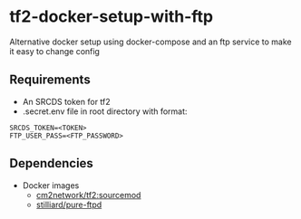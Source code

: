 # tf2-docker-setup-with-ftp
Alternative docker setup using docker-compose and an ftp service to make it easy to change config

## Requirements
* An SRCDS token for tf2
* .secret.env file in root directory with format:
```
SRCDS_TOKEN=<TOKEN>
FTP_USER_PASS=<FTP_PASSWORD>
```

## Dependencies
* Docker images
    * [cm2network/tf2:sourcemod](https://github.com/CM2Walki/TF2)
    * [stilliard/pure-ftpd](https://github.com/stilliard/docker-pure-ftpd)

